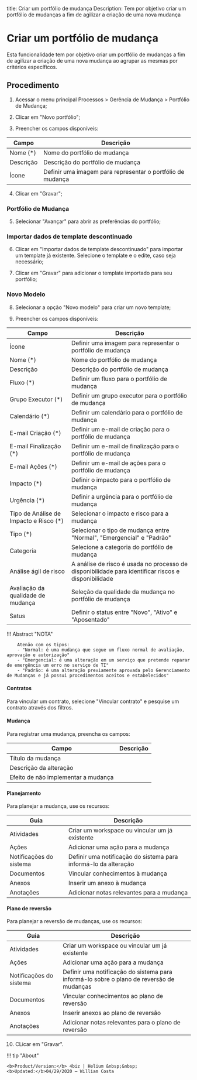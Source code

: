title: Criar um portfólio de mudança
Description: Tem por objetivo criar um portfólio de mudanças a fim de agilizar a criação de uma nova mudança
# Criar um portfólio de mudança

Esta funcionalidade tem por objetivo criar um portfólio de mudanças a fim de agilizar a criação de uma nova mudança ao agrupar as mesmas por critérios específicos.

## Procedimento

1.    Acessar o menu principal Processos > Gerência de Mudança > Portfólio de Mudança;
      
2.    Clicar em "Novo portfólio";
   
3.    Preencher os campos disponíveis:

|Campo|Descrição|
|-|-|
|Nome (\*)|Nome do portfólio de mudança|
|Descrição|Descrição do portfólio de mudança|
|Ícone|Definir uma imagem para representar o portfólio de mudança|

4. Clicar em "Gravar";

### Portfólio de Mudança

5. Selecionar "Avançar" para abrir as preferências do portfólio;

### Importar dados de template descontinuado

6. Clicar em "Importar dados de template descontinuado" para importar um template já existente. Selecione o template e o edite, caso seja necessário;

7. Clicar em "Gravar" para adicionar o template importado para seu portfólio;

### Novo Modelo
   
8. Selecionar a opção "Novo modelo" para criar um novo template;
   
9. Preencher os campos disponíveis:

|Campo|Descrição|
|-|-|
|Ícone|Definir uma imagem para representar o portfólio de mudança|
|Nome (\*)|Nome do portfólio de mudança|
|Descrição|Descrição do portfólio de mudança|
|Fluxo (\*)|Definir um fluxo para o portfólio de mudança|
|Grupo Executor (\*)|Definir um grupo executor para o portfólio de mudança|
|Calendário (\*)|Definir um calendário para o portfólio de mudança|
|E-mail Criação (\*)|Definir um e-mail de criação para o portfólio de mudança|
|E-mail Finalização (\*)|Definir um e-mail de finalização para o portfólio de mudança|
|E-mail Ações (\*)|Definir um e-mail de ações para o portfólio de mudança|
|Impacto (\*)|Definir o impacto para o portfólio de mudança|
|Urgência (\*)|Definir a urgência para o portfólio de mudança|
|Tipo de Análise de Impacto e Risco (\*)|Selecionar o impacto e risco para a mudança|
|Tipo (\*)|Selecionar o tipo de mudança entre "Normal", "Emergencial" e "Padrão"|
|Categoria|Selecione a categoria do portfólio de mudança|
|Análise ágil de risco|A análise de risco é usada no processo de disponibilidade para identificar riscos e disponibilidade|
|Avaliação da qualidade de mudança|Seleção da qualidade da mudança no portfólio de mudança|
|Satus|Definir o status entre "Novo", "Ativo" e "Aposentado"|

 !!! Abstract "NOTA"
    
        Atenão com os tipos:
        - "Normal: é uma mudança que segue um fluxo normal de avaliação, aprovação e autorização"
        - "Emergencial: é uma alteração em um serviço que pretende reparar de emergência um erro no serviço de TI"
        - "Padrão: é uma alteração previamente aprovada pelo Gerenciamento de Mudanças e já possui procedimentos aceitos e estabelecidos" 
      

#### Contratos

Para vincular um contrato, selecione "Vincular contrato" e pesquise um contrato através dos filtros.

#### Mudança

Para registrar uma mudança, preencha os campos:

|Campo|Descrição|
|-|-|
|Título da mudança||
|Descrição da alteração||
|Efeito de não implementar a mudança||

#### Planejamento

Para planejar a mudança, use os recursos:

|Guia|Descrição|
|-|-|
|Atividades|Criar um workspace ou vincular um já existente|
|Ações|Adicionar uma ação para a mudança|
|Notificações do sistema|Definir uma notificação do sistema para informá-lo da alteração|
|Documentos|Vincular conhecimentos à mudança|
|Anexos|Inserir um anexo à mudança|
|Anotações|Adicionar notas relevantes para a mudança|

#### Plano de reversão

Para planejar a reversão de mudanças, use os recursos:

|Guia|Descrição|
|-|-|
|Atividades | Criar um workspace ou vincular um já existente|
|Ações | Adicionar uma ação para a mudança|
|Notificações do sistema|Definir uma notificação do sistema para informá-lo sobre o plano de reversão de mudanças|
|Documentos|Vincular conhecimentos ao plano de reversão|
|Anexos|Inserir anexos ao plano de reversão|
|Anotações|Adicionar notas relevantes para o plano de reversão|

10. CLicar em "Gravar".

!!! tip "About"

    <b>Product/Version:</b> 4biz | Helium &nbsp;&nbsp;
    <b>Updated:</b>04/29/2020 – William Costa
